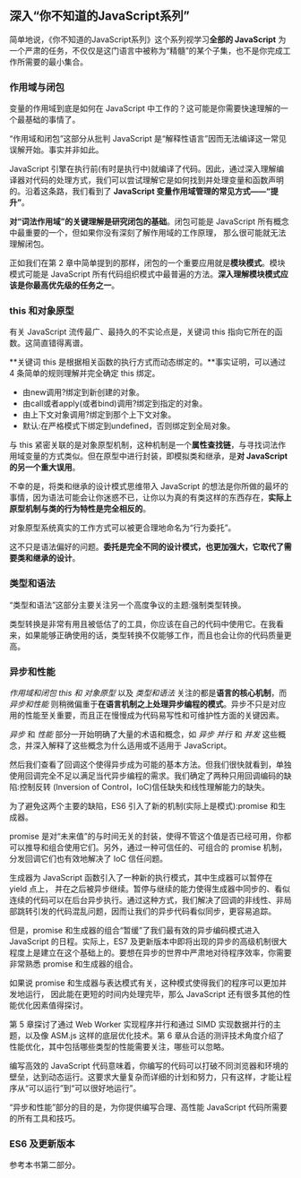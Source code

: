 ## 深入“你不知道的JavaScript系列”

简单地说，《你不知道的JavaScript系列》这个系列视学习**全部的 JavaScript** 为一个严肃的任务，不仅仅是这门语言中被称为“精髓”的某个子集，也不是你完成工作所需要的最小集合。

### 作用域与闭包

变量的作用域到底是如何在 JavaScript 中工作的？这可能是你需要快速理解的一个最基础的事情了。

“作用域和闭包”这部分从批判 JavaScript 是“解释性语言”因而无法编译这一常见误解开始。事实并非如此。

JavaScript 引擎在执行前(有时是执行中)就编译了代码。因此，通过深入理解编译器对代码的处理方式，我们可以尝试理解它是如何找到并处理变量和函数声明的。沿着这条路，我们看到了 **JavaScript 变量作用域管理的常见方式——“提升”**。

**对“词法作用域”的关键理解是研究闭包的基础**。闭包可能是 JavaScript 所有概念中最重要的一个，但如果你没有深刻了解作用域的工作原理， 那么很可能就无法理解闭包。

正如我们在第 2 章中简单提到的那样，闭包的一个重要应用就是**模块模式**。模块模式可能是 JavaScript 所有代码组织模式中最普遍的方法。**深入理解模块模式应该是你最高优先级的任务之一**。

### this 和对象原型

有关 JavaScript 流传最广、最持久的不实论点是，关键词 this 指向它所在的函数。这简直错得离谱。

**关键词 this 是根据相关函数的执行方式而动态绑定的。**事实证明，可以通过 4 条简单的规则理解并完全确定 this 绑定。

* 由new调用?绑定到新创建的对象。
* 由call或者apply(或者bind)调用?绑定到指定的对象。
* 由上下文对象调用?绑定到那个上下文对象。
* 默认:在严格模式下绑定到undefined，否则绑定到全局对象。

与 this 紧密关联的是对象原型机制，这种机制是一个**属性查找链**，与寻找词法作用域变量的方式类似。但在原型中进行封装，即模拟类和继承，是**对 JavaScript 的另一个重大误用**。

不幸的是，将类和继承的设计模式思维带入 JavaScript 的想法是你所做的最坏的事情，因为语法可能会让你迷惑不已，让你以为真的有类这样的东西存在，**实际上原型机制与类的行为特性是完全相反的**。

对象原型系统真实的工作方式可以被更合理地命名为“行为委托”。

这不只是语法偏好的问题。**委托是完全不同的设计模式，也更加强大，它取代了需要类和继承的设计**。

### 类型和语法

“类型和语法”这部分主要关注另一个高度争议的主题:强制类型转换。

类型转换是非常有用且被低估了的工具，你应该在自己的代码中使用它。在我看来，如果能够正确使用的话，类型转换不仅能够工作，而且也会让你的代码质量更高。

### 异步和性能

*作用域和闭包* *this 和 对象原型* 以及 *类型和语法* 关注的都是**语言的核心机制**，而 *异步和性能* 则稍微偏重于**在语言机制之上处理异步编程的模式**。异步不只是对应用的性能至关重要，而且正在慢慢成为代码易写性和可维护性方面的关键因素。

*异步* 和 *性能* 部分一开始明确了大量的术语和概念，如 *异步* *并行* 和 *并发* 这些概念，并深入解释了这些概念为什么适用或不适用于 JavaScript。

然后我们查看了回调这个使得异步成为可能的基本方法。但我们很快就看到，单独使用回调完全不足以满足当代异步编程的需求。我们确定了两种只用回调编码的缺陷:控制反转 (Inversion of Control，IoC)信任缺失和线性理解能力的缺失。

为了避免这两个主要的缺陷，ES6 引入了新的机制(实际上是模式):promise 和生成器。

promise 是对“未来值”的与时间无关的封装，使得不管这个值是否已经可用，你都可以推导和组合使用它们。另外，通过一种可信任的、可组合的 promise 机制，分发回调它们也有效地解决了 IoC 信任问题。

生成器为 JavaScript 函数引入了一种新的执行模式，其中生成器可以暂停在 yield 点上， 并在之后被异步继续。暂停与继续的能力使得生成器中同步的、看似连续的代码可以在后台异步执行。通过这种方式，我们解决了回调的非线性、非局部跳转引发的代码混乱问题，因而让我们的异步代码看似同步，更容易追踪。

但是，promise 和生成器的组合“暂缓”了我们最有效的异步编码模式进入 JavaScript 的日程。实际上，ES7 及更新版本中即将出现的异步的高级机制很大程度上是建立在这个基础上的。要想在异步的世界中严肃地对待程序效率，你需要非常熟悉 promise 和生成器的组合。

如果说 promise 和生成器与表达模式有关，这种模式使得我们的程序可以更加并发地运行， 因此能在更短的时间内处理完毕，那么 JavaScript 还有很多其他的性能优化因素值得探讨。

第 5 章探讨了通过 Web Worker 实现程序并行和通过 SIMD 实现数据并行的主题，以及像 ASM.js 这样的底层优化技术。第 6 章从合适的测评技术角度介绍了性能优化，其中包括哪些类型的性能需要关注，哪些可以忽略。

编写高效的 JavaScript 代码意味着，你编写的代码可以打破不同浏览器和环境的壁垒，达到动态运行。这要求大量复杂而详细的计划和努力，只有这样，才能让程序从“可以运行”到“可以很好地运行”。

“异步和性能”部分的目的是，为你提供编写合理、高性能 JavaScript 代码所需要的所有工具和技巧。

### ES6 及更新版本

参考本书第二部分。